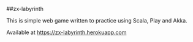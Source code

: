 ##zx-labyrinth

This is simple web game written to practice using Scala, Play and Akka.

Available at https://zx-labyrinth.herokuapp.com
